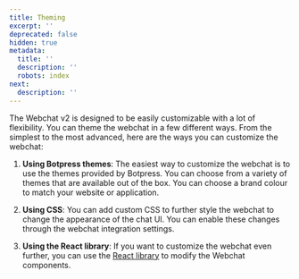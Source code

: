 ```yaml
---
title: Theming
excerpt: ''
deprecated: false
hidden: true
metadata:
  title: ''
  description: ''
  robots: index
next:
  description: ''
---
```

The Webchat v2 is designed to be easily customizable with a lot of flexibility. You can theme the webchat in a few different ways. From the simplest to the most advanced, here are the ways you can customize the webchat:

1. **Using Botpress themes**: The easiest way to customize the webchat is to use the themes provided by Botpress. You can choose from a variety of themes that are available out of the box. You can choose a brand colour to match your website or application.

2. **Using CSS**: You can add custom CSS to further style the webchat to change the appearance of the chat UI. You can enable these changes through the webchat integration settings.

3. **Using the React library**: If you want to customize the webchat even further, you can use the [React library](../docs/webchat-react-library) to modify the Webchat components.